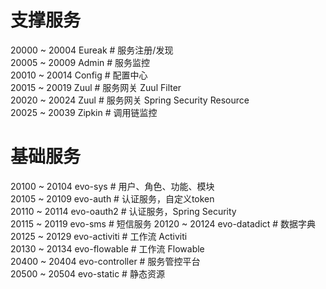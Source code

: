# 支撑服务
20000 ~ 20004 Eureak # 服务注册/发现<br/>
20005 ~ 20009 Admin # 服务监控<br/>
20010 ~ 20014 Config # 配置中心<br/>
20015 ~ 20019 Zuul # 服务网关 Zuul Filter<br/>
20020 ~ 20024 Zuul # 服务网关 Spring Security Resource<br/>
20025 ~ 20039 Zipkin # 调用链监控<br/>
# 基础服务
20100 ~ 20104 evo-sys # 用户、角色、功能、模块<br/>
20105 ~ 20109 evo-auth # 认证服务，自定义token<br/>
20110 ~ 20114 evo-oauth2 # 认证服务，Spring Security<br/>
20115 ~ 20119 evo-sms # 短信服务
20120 ~ 20124 evo-datadict # 数据字典<br/>
20125 ~ 20129 evo-activiti # 工作流 Activiti<br/>
20130 ~ 20134 evo-flowable # 工作流 Flowable<br/>
20400 ~ 20404 evo-controller # 服务管控平台<br/>
20500 ~ 20504 evo-static # 静态资源<br/>
